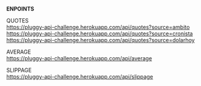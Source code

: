 <strong>ENPOINTS</strong>

QUOTES<br>
https://pluggy-api-challenge.herokuapp.com/api/quotes?source=ambito<br>
https://pluggy-api-challenge.herokuapp.com/api/quotes?source=cronista<br>
https://pluggy-api-challenge.herokuapp.com/api/quotes?source=dolarhoy<br>

AVERAGE<br>
https://pluggy-api-challenge.herokuapp.com/api/average<br>

SLIPPAGE<br>
https://pluggy-api-challenge.herokuapp.com/api/slippage<br>
